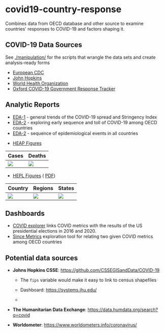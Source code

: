 # covid19-country-response
Combines data  from OECD database and other source to examine countries' responses to COVID-19 and factors shaping it.

COVID-19 Data Sources
-------------
See [./manipulation/](manipulation/) for the scripts that wrangle the data sets and create analysis-ready forms  
- [European CDC](https://www.ecdc.europa.eu/en/publications-data/download-todays-data-geographic-distribution-covid-19-cases-worldwide)  
- [John Hopkins](https://github.com/CSSEGISandData/COVID-19)  
- [World Health Organization](https://covid19.who.int/table)
- [Oxford COVID-19 Government Response Tracker](https://github.com/OxCGRT/covid-policy-tracker)

Analytic Reports
----------------------
- [EDA-1][eda-1] - general trends of the COVID-19 spread and Stringency Index 
- [EDA-2][eda-2] - exploring early sequence and toll of COVID-19 among OECD countries
- [EDA-2][eda-3] - sequence of epidemiological events in all countries

[eda-1]:https://raw.githack.com/andkov/covid19-country-response/master/analysis/eda-1/eda-1.html
[eda-2]:https://raw.githack.com/andkov/covid19-country-response/master/analysis/eda-2/eda-2.html
[eda-3]:https://raw.githack.com/andkov/covid19-country-response/master/analysis/eda-3/eda-3.html

- [HEAP Figures](master/analysis/heap-4-countries/heap-4-countries-2.R)

|Cases|Deaths|  
|---|---|  
|![][HEAP1]|![][HEAP2]|  

[HEAP1]:analysis/heap-4-countries/2020-11-30/cases_7da_per1m.jpg
[HEAP2]:analysis/heap-4-countries/2020-11-30/death_7da_per1m.jpg

- [HEPL Figures](analysis/hepl-3-states/hepl-3-states.R) ( [PDF](analysis/hepl-3-states/prints/2020-11-27/Alexander-Unruh-Koval-2020-HEPL-figures.pdf)) 

|Country|Regions| States|   
|---|---|---|  
|![][HEPL1]|![][HEPL2]| ![][HEPL3]| 






[HEPL1]:analysis/hepl-3-states/prints/2020-11-27/01-us-cases-deaths.jpg
[HEPL2]:analysis/hepl-3-states/prints/2020-11-27/02-covid-by-regions.jpg
[HEPL3]:analysis/hepl-3-states/prints/2020-11-27/03-NY-FL-WI.jpg


Dashboards 
------------------
- [COVID explorer](https://kyleb.shinyapps.io/covid-explorer/) links COVID metrics with the results of the US presidential elections in 2016 and 2020.  
- [Since Metrics](https://andkov.shinyapps.io/shiny-since-metric/) exploration tool for relating two given COVID metrics among OECD countries


Potential data sources
----------------------------------

* **Johns Hopkins CSSE**:  https://github.com/CSSEGISandData/COVID-19

  * The `fips` variable would make it easy to link to census shapefiles

  * Dashboard: https://systems.jhu.edu/ 
  * 
* **The Humanitarian Data Exchange**: https://data.humdata.org/search?q=covid
* **Worldometer**: https://www.worldometers.info/coronavirus/
